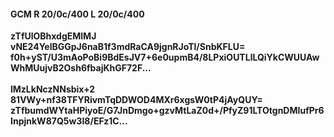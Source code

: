 #### GCM R 20/0c/400 L 20/0c/400
**zTfUlOBhxdgEMlMJ**<br/>**vNE24YelBGGpJ6naB1f3mdRaCA9jgnRJoTl/SnbKFLU=**<br/>**f0h+yST/U3mAoPoBi9BdEsJV7+6e0upmB4/8LPxiOUTLlLQiYkCWUUAwWhMUujvB2Osh6fbajKhGF72F...**<br/><br/>
**lMzLkNczNNsbix+2**<br/>**81VWy+nf38TFYRivmTqDDWOD4MXr6xgsW0tP4jAyQUY=**<br/>**zTfbumdWYtaHPiyoE/G7JnDmgo+gzvMtLaZ0d+/PfyZ91LTOtgnDMIufPr6InpjnkW87Q5w3I8/EFz1C...**